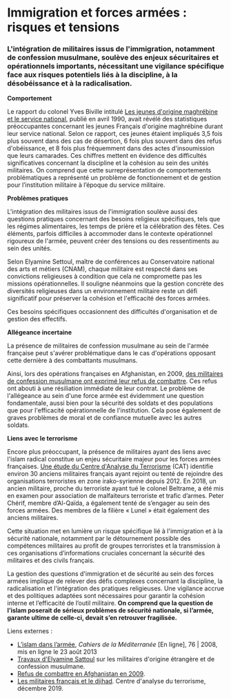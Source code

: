 # Immigration et forces armées : risques et tensions

### L'intégration de militaires issus de l'immigration, notamment de confession musulmane, soulève des enjeux sécuritaires et opérationnels importants, nécessitant une vigilance spécifique face aux risques potentiels liés à la discipline, à la désobéissance et à la radicalisation.

**Comportement**

Le rapport du colonel Yves Biville intitulé [Les jeunes d'origine maghrébine et le service national](https://www.persee.fr/doc/homig_1142-852x_1990_num_1138_1_2855), publié en avril 1990, avait révélé des statistiques préoccupantes concernant les jeunes Français d'origine maghrébine durant leur service national. Selon ce rapport, ces jeunes étaient impliqués 3,5 fois plus souvent dans des cas de désertion, 6 fois plus souvent dans des refus d'obéissance, et 8 fois plus fréquemment dans des actes d'insoumission que leurs camarades. Ces chiffres mettent en évidence des difficultés significatives concernant la discipline et la cohésion au sein des unités militaires. On comprend que cette surreprésentation de comportements problématiques a représenté un problème de fonctionnement et de gestion pour l’institution militaire à l’époque du service militaire.

**Problèmes pratiques**

L'intégration des militaires issus de l'immigration soulève aussi des questions pratiques concernant des besoins religieux spécifiques, tels que les régimes alimentaires, les temps de prière et la célébration des fêtes. Ces éléments, parfois difficiles à accommoder dans le contexte opérationnel rigoureux de l'armée, peuvent créer des tensions ou des ressentiments au sein des unités.

Selon Elyamine Settoul, maître de conférences au Conservatoire national des arts et métiers (CNAM), chaque militaire est respecté dans ses convictions religieuses à condition que cela ne compromette pas les missions opérationnelles. Il souligne néanmoins que la gestion concrète des diversités religieuses dans un environnement militaire reste un défi significatif pour préserver la cohésion et l'efficacité des forces armées.

Ces besoins spécifiques occasionnent des difficultés d'organisation et de gestion des effectifs.

**Allégeance incertaine**

La présence de militaires de confession musulmane au sein de l'armée française peut s'avérer problématique dans le cas d'opérations opposant cette dernière à des combattants musulmans.

Ainsi, lors des opérations françaises en Afghanistan, en 2009, [des militaires de confession musulmane ont exprimé leur refus de combattre](https://www.opex360.com/2009/01/15/des-soldats-francais-musulmans-ont-refuse-de-partir-en-opex/). Ces refus ont abouti à une résiliation immédiate de leur contrat. Le problème de l'allégeance au sein d'une force armée est évidemment une question fondamentale, aussi bien pour la sécurité des soldats et des populations que pour l'efficacité opérationnelle de l'institution. Cela pose également de graves problèmes de moral et de confiance mutuelle avec les autres soldats.

&#x20;**Liens avec le terrorisme**

Encore plus préoccupant, la présence de militaires ayant des liens avec l'islam radical constitue un enjeu sécuritaire majeur pour les forces armées françaises. [Une étude du Centre d'Analyse du Terrorisme](https://cat-int.org/wp-content/uploads/2019/12/CAT-Militaires-Djihad.pdf) (CAT) identifie environ 30 anciens militaires français ayant rejoint ou tenté de rejoindre des organisations terroristes en zone irako-syrienne depuis 2012. En 2018, un ancien militaire, proche du terroriste ayant tué le colonel Beltrame, a été mis en examen pour association de malfaiteurs terroriste et trafic d’armes. Peter Chérif, membre d’Al-Qaïda, a également tenté de s’engager au sein des forces armées. Des membres de la filière « Lunel » était également des anciens militaires.

Cette situation met en lumière un risque spécifique lié à l'immigration et à la sécurité nationale, notamment par le détournement possible des compétences militaires au profit de groupes terroristes et la transmission à ces organisations d’informations cruciales concernant la sécurité des militaires et des civils français.

&#x20;

La gestion des questions d'immigration et de sécurité au sein des forces armées implique de relever des défis complexes concernant la discipline, la radicalisation et l'intégration des pratiques religieuses. Une vigilance accrue et des politiques adaptées sont nécessaires pour garantir la cohésion interne et l’efficacité de l’outil militaire. **On comprend que la question de l’islam poserait de sérieux problèmes de sécurité nationale, si l’armée, garante ultime de celle-ci, devait s’en retrouver fragilisée.**



Liens externes :

* [L’islam dans l’armée](https://journals.openedition.org/cdlm/4296), _Cahiers de la Méditerranée_ \[En ligne], 76 | 2008, mis en ligne le 23 août 2013
* [Travaux d'Elyamine Sattoul](https://strategies.cnam.fr/presentation/equipes-professorales/elyamine-settoul-959150.kjsp) sur les militaires d'origine étrangère et de confession musulmane.
* [Refus de combattre en Afghanistan en 2009](https://www.opex360.com/2009/01/15/des-soldats-francais-musulmans-ont-refuse-de-partir-en-opex/).
* [Les militaires français et le djihad](https://cat-int.org/wp-content/uploads/2019/12/CAT-Militaires-Djihad.pdf). Centre d'analyse du terrorisme, décembre 2019.

